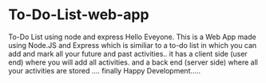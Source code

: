 # To-Do-List-web-app
To-Do List using node and express
Hello Eveyone. This is a Web App made using Node.JS and Express which is similiar to a to-do list in which you can add and mark all your future and past activities.. it has a client side (user end) where you will add all activities. and a back end (server side) where all your activities are stored ....
finally Happy Development.....


